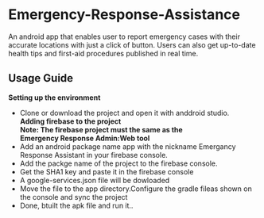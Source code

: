 # Emergency-Response-Assistance
An android app that enables user to report emergency cases with their accurate locations with just a click of button. Users can also get up-to-date health tips and first-aid procedures published in real time.
## Usage Guide
**Setting up the environment**  
* Clone or download the project and open it with anddroid studio.  
**Adding firebase to the project**  
**Note: The firebase project must the same as the  
Emergency Response Admin:Web tool**
* Add an android package name app with the nickname Emergancy Response Assistant in your firebase console.
* Add the packge name of the project to the firebase console.
* Get the SHA1 key and paste it in the firebase console
* A google-services.json file will be dowloaded
* Move the file to the app directory.Configure the gradle fileas shown on the console and sync the project
* Done, btuilt the apk file and run it..
